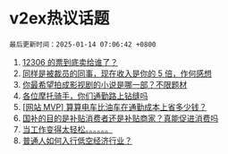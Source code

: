 # v2ex热议话题

`最后更新时间：2025-01-14 07:06:42 +0800`

1. [12306 的票到底卖给谁了？](https://www.v2ex.com/t/1104596)
1. [同样是被裁员的同事，现在收入是你的 5 倍，作何感想](https://www.v2ex.com/t/1104619)
1. [你最希望拍成影视剧的小说是哪一部？不限题材](https://www.v2ex.com/t/1104589)
1. [各位摩托骑手，你们通勤路上钻缝吗](https://www.v2ex.com/t/1104620)
1. [[网站 MVP] 算算电车比油车在通勤成本上省多少钱？](https://www.v2ex.com/t/1104584)
1. [国补的目的是补贴消费者还是补贴商家？真能促进消费吗](https://www.v2ex.com/t/1104631)
1. [当工作变得太轻松。。。。。。](https://www.v2ex.com/t/1104639)
1. [普通人如何入行低空经济行业？](https://www.v2ex.com/t/1104607)

